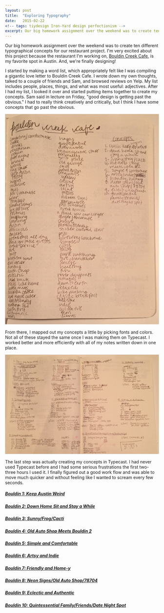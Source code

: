 ```yaml
---
layout: post
title:  "Exploring Typography"
date:   2015-02-22
<!-- tags: tiydesign Iron-Yard design perfectionism -->
excerpt: Our big homework assignment over the weekend was to create ten different typographical concepts for our restaurant project. I'm very excited about this project because we're finally designing!
---
```


<p>Our big homework assignment over the weekend was to create ten different typographical concepts for our restaurant project. I'm very excited about this project because the restaurant I'm working on, <a href="http://www.bouldincreek.com/start.asp">Bouldin Creek Cafe</a>, is my favorite spot in Austin. And, we're finally designing!</p>
<p>I started by making a word list, which appropriately felt like I was compiling a gigantic love letter to Bouldin Creek Cafe. I wrote down my own thoughts, talked to a couple of friends and Sam, and browsed reviews on Yelp. My list includes people, places, things, and what was most useful: adjectives. After I had my list, I looked it over and started putting items together to create my concepts. Sam said in lecture on Friday, "good design is getting past the obvious." I had to really think creatively and critically, but I think I have some concepts that go past the obvious.</p>
<img src="/img/bouldin-wordlist.jpg" alt="wordlist for Bouldin Creek Cafe" class="half-size-image">
<p>From there, I mapped out my concepts a little by picking fonts and colors. Not all of these stayed the same once I was making them on Typecast. I worked better and more efficiently with all of my notes written down in one place.</p> 
<img src="/img/concepts-brainstorm.jpg" alt="a list of different concetps for Bouldin Creek Cafe">
<p>The last step was actually creating my concepts in Typecast. I had never used Typecast before and I had some serious frustrations the first two-three hours I used it. I finally figured out a good work flow and was able to move much quicker and without feeling like I wanted to scream every few seconds.</p>
<h5><a href="http://typecast.com/LztJHqWh7X/bouldin-1-keep-austin-weird">Bouldin 1: Keep Austin Weird</a></h5>
<!-- <p>Bouldin is delightfully weird. I chose Expo Sans Pro for the typeface for this concept. It's strong, yet funky and warm. For the colors, I chose bright green, blue, red, and orange on a pale yellow background. My color choices were inspired by the Keep Austin Weird tie dye shirts. This is my most obvious concept, and I'm honestly not too proud of it.</p> -->
<h5><a href="http://typecast.com/LztJHqWh7X/share/4baafc81d2d191397f8f8bba0e1d271595638e99vRZ9r">Bouldin 2: Down Home Sit and Stay a While</a></h5>
<!-- <p>Bouldin is a place where you can go dine with friends and not feel rushed. In that way, it reminds me of a lot of places in the Deep South. I chose Adelle for the typeface for this concept because it's unobtrusive, interesting, and easy to read. It's almost as if Adelle is inviting you to stay on the words and take your time reading. I went with a cozy color palate. A friendly, deep blue for the background and pale yellow, blue, green, and grey for the text.</p> -->
<h5><a href="http://typecast.com/LztJHqWh7X/share/1b79e4448ac6f800173b29b266982e87dd4aa19bYx4DB8">Bouldin 3: Sunny/Frog/Cacti</a></h5>
<!-- <p>Looking at Bouldin's frog logo, past the cacti on a sunny day is the inspiration for this concept. For the h elements, I used the outdoorsy Chippewa Falls typeface. It's got a retro look and is inspired by signs at Chippewa Falls, a natural spring in Wisconsin. For the rest of the elements, I used DejaRip. For colors, I chose a bright Texas sky blue, bright orange-red and red-orange, a deep blue, and a cacti green.</p> -->
<h5><a href="http://typecast.com/LztJHqWh7X/share/541d517616ba8c4d758e714ee0699b641685b7efM">Bouldin 4: Old Auto Shop Meets Bouldin 2</a></h5>
<!-- <p>The current Bouldin location is an old auto shop. They have tires hanging from the ceiling and kept some of the old lettering in the windows. I paired the auto shop idea with the sit and stay a while idea and my brain couldn't stop thinking about it. I used Orgovan Rounded for the h elements and menu item names. It's very similar to the lettering in the window. I kept the rest in Adelle and kept the colors the same as concept 2.</p> -->
<h5><a href="http://typecast.com/LztJHqWh7X/share/6b09c30f21c622e9f3a1d6fd4362df504ddbaafcFZfmf">Bouldin 5: Simple and Comfortable</a></h5>
<!-- <p>Bouldin is a simple and comfortable place. Runda is a simple, easy to read typeface. I kept the colors simple and easy to read as well and incorporated comfortable colors like a deep, friendly blue and a bright yellow.</p> -->
<h5><a href="http://typecast.com/LztJHqWh7X/share/35a1fd7df7c259cbd72e41ea3cf9616d00077922z4ZW">Bouldin 6: Artsy and Indie</a></h5>
<!-- <p>Bouldin is artsy and indie in decor and people: from the rotating artists' work, stickers covering the front door, bicycle wheel chandeliers, the vegetable strong man painting, and the mural out back to the people who work and frequent there. I chose Raleway for the typeface. It's strong, stands out, and unlike any other typeface I've seen. I went with a deep teal background and white, light blue, and bright yellow colors. Friendly, unique, and complementary. Because of layout limitations of Typecast, this one ended up no where near how I imagined it would.</p> -->
<h5><a href="http://typecast.com/LztJHqWh7X/share/fef20abcf7e78751f45c605850f95c45f24c5fb0">Bouldin 7: Friendly and Home-y</a></h5>
<!-- <p>Everyone at Bouldin is the nicest person you've ever met and going to Bouldin feels like going to your second home. Rooney is the typeface for this concept. It feels rooted in the page, like it couldn't be moved even if you tried. It's also easy to rea --><!-- d and warm. I chose friendly blues, a love inspired red-orange, and a cheery yellow-orange for the colors.</p> -->
<h5><a href="http://typecast.com/LztJHqWh7X/share/0d0b1d464b554820829e1134d2b2b5e84871d0d2LC8fBvpkcw">Bouldin 8: Neon Signs/Old Auto Shop/78704</a></h5>
<!-- <p>This concept is inspired by Bouldin's neon sign, its history as an old auto shop, and 78704 in general. The typeface used is Expressway, which is based on the typeface used on interstate signs. I thought this fit perfectly with the old auto shop history and it reminded me of the 78704 bumper sticker that looks like a road sign. I used a black background with bright red, green, blue, and yellow, colors found on their neon sign.</p> -->
<h5><a href="http://typecast.com/LztJHqWh7X/share/80bfb7f7bf0c4f63275cc9713bbdf062952bb7fecjcWVjx">Bouldin 9: Eclectic and Authentic</a></h5>
<!-- <p>As quirky as Bouldin is, none of it is an act. It's a place where you can be who you are. I chose Montserrat for the typeface for h elements. It's based on old posters and signs found in the Montserrat neighborhood in Buenos Aires and is an eclectic typeface without being over the top. For the rest of the elements, I chose Open Sans. It pairs well with Montserrat and since it is a humanistic sans-serif, it feels real and authentic. For colors, I chose a deep teal background (both quirky and friendly/inviting) and used many of the colors from concept 8.</p> -->
<h5><a href="http://typecast.com/LztJHqWh7X/share/2543348512b36c635eb40e24dc8cc1d0424d81c76gwb">Bouldin 10: Quintessential Family/Friends/Date Night Spot</a></h5>
<!-- <p>Bouldin was the first place I ate in Austin, my favorite date spot, and the place I take all of my out of town guests. I chose Freight Sans Pro for the typeface. It feels friendly, inviting, and fun. I used many of the same cozy colors I did in concepts 2 and 4. I added in a pink because one of the words that came up a lot was "love" and I felt it important to incorporate that in this concept.</p> -->